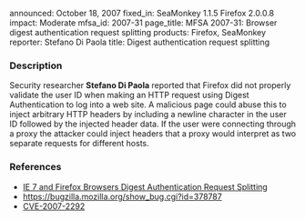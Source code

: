announced: October 18, 2007
fixed_in: SeaMonkey 1.1.5
          Firefox 2.0.0.8
impact: Moderate
mfsa_id: 2007-31
page_title: MFSA 2007-31: Browser digest authentication request splitting
products: Firefox, SeaMonkey
reporter: Stefano Di Paola
title: Digest authentication request splitting

<h3>Description</h3>

<p>Security researcher <strong>Stefano Di Paola</strong> reported
that Firefox did not properly validate the user ID when making
an HTTP request using Digest Authentication to log into a web site.
A malicious page could abuse this to inject arbitrary HTTP headers
by including a newline character in the user ID followed by
the injected header data. If the user were connecting through a proxy
the attacker could inject headers that a proxy would interpret as
two separate requests for different hosts.
</p>


<h3>References</h3>

<ul>
  <li><a class="ex-ref" href="http://www.wisec.it/vulns.php?id=11">
    IE 7 and Firefox Browsers Digest Authentication Request Splitting</a></li>

  <li><a href="https://bugzilla.mozilla.org/show_bug.cgi?id=378787">
    https://bugzilla.mozilla.org/show_bug.cgi?id=378787</a></li>

  <li><a class="ex-ref" href="http://cve.mitre.org/cgi-bin/cvename.cgi?name=CVE-2007-2292">
    CVE-2007-2292</a></li>

</ul>



